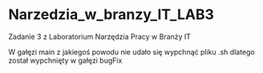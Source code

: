 # Narzedzia_w_branzy_IT_LAB3
Zadanie 3 z Laboratorium Narzędzia Pracy w Branży IT

W gałęzi main z jakiegoś powodu nie udało się wypchnąć pliku .sh dlatego został wypchnięty w gałęzi bugFix
